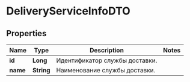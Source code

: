 

# DeliveryServiceInfoDTO

## Properties

Name | Type | Description | Notes
------------ | ------------- | ------------- | -------------
**id** | **Long** | Идентификатор службы доставки. | 
**name** | **String** | Наименование службы доставки. | 





